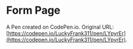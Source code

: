 # Form Page

A Pen created on CodePen.io. Original URL: [https://codepen.io/LuckyFrank311/pen/LYpyrEr](https://codepen.io/LuckyFrank311/pen/LYpyrEr).



